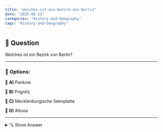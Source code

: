 ```yaml
---
title: "welches-ist-ein-bezirk-von-berlin"
date: "2025-05-23"
categories: "History-and-Geography"
tags: "History-and-Geography"
---
```


## 📌 **Question**

Welches ist ein Bezirk von Berlin?



---

### 📝 **Options:**

🔘 **A)** Pankow

🔘 **B)** Prignitz

🔘 **C)** Mecklenburgische Seenplatte

🔘 **D)** Altona

---

<details>
  <summary>🔍 Show Answer</summary>

  <p>
💡  <b>Correct Answer:</b>  a
  </p>
  <p>
    📖<b>Explanation:</b>
    Berlin ist die Hauptstadt und das Land der Bundesrepublik Deutschland. Es ist in zwölf administrativer Bezirke unterteilt, die jeweils über eigene Stadtteile verfügen. Diese Verwaltungseinheiten dienen der lokalen Governance und Verwaltung. In der Frage geht es darum, einen Bezirk von Berlin zu identifizieren. Dabei wird Vergleich mit anderen geografischen Namen angestellt, die außerhalb von Berlin liegen, um das Verständnis zu testen. Die Antwortoptionen beinhalten Bezirke und Regionen aus verschiedenen Teilen Deutschlands und sogar darüber hinaus.
  </p>
</details>

